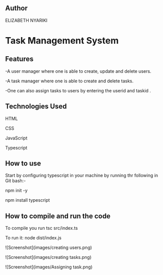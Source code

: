 ## Author
ELIZABETH NYARIKI

# Task Management System

## Features

-A user manager where one is able to create, update and delete users.

-A task manager where one is able to create and delete tasks.

-One can also assign tasks to users by entering the userid and taskid .



## Technologies Used

HTML

CSS

JavaScript

Typescript



## How to use

Start by configuring typescript in your machine by running thr following in Git bash:-

npm init -y

npm install typescript



## How to compile and run the code

To compile you run tsc src/index.ts

To run it: node dist/index.js

![Screenshot](images/creating users.png)

![Screenshot](images/creating tasks.png)

![Screenshot](images/Assigning task.png)




 
